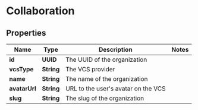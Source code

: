 

# Collaboration


## Properties

| Name | Type | Description | Notes |
|------------ | ------------- | ------------- | -------------|
|**id** | **UUID** | The UUID of the organization |  |
|**vcsType** | **String** | The VCS provider |  |
|**name** | **String** | The name of the organization |  |
|**avatarUrl** | **String** | URL to the user&#39;s avatar on the VCS |  |
|**slug** | **String** | The slug of the organization |  |



